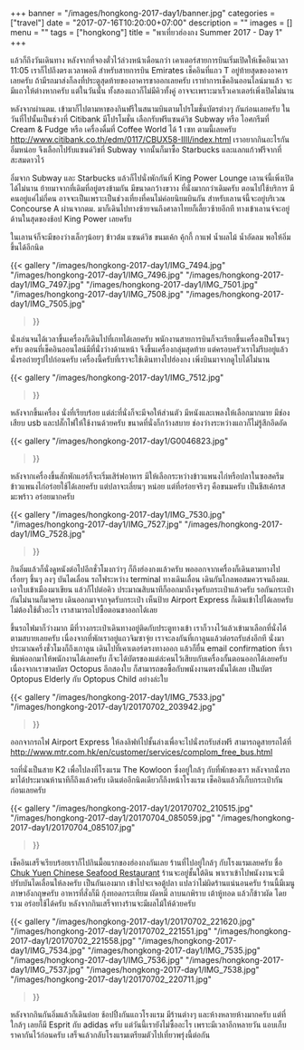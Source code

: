 +++
banner = "/images/hongkong-2017-day1/banner.jpg"
categories = ["travel"]
date = "2017-07-16T10:20:00+07:00"
description = ""
images = []
menu = ""
tags = ["hongkong"]
title = "พาเที่ยวฮ่องกง Summer 2017 - Day 1"
+++

แล้วก็ถึงวันเดินทาง หลังจากที่จองตั๋วไว้ล่วงหน้าเดือนกว่า เคาเตอร์สายการบินเริ่มเปิดให้เช็คอินเวลา 11:05 เราก็ไปถึงตรงเวลาพอดี สำหรับสายการบิน Emirates เช็คอินที่แถว T อยู่ท้ายสุดของอาคารเลยครับ ถ้ามีรถมาส่งก็ลงที่ประตูสุดท้ายของอาคารขาออกเลยครับ เราทำการเช็คอินออนไลน์มาแล้ว จะมีแถวให้ต่างหากครับ แต่ในวันนั้น ทั้งสองแถวก็ไม่มีคิวทั้งคู่ อาจจะเพราะมาเร็วเคาเตอร์เพิ่งเปิดไม่นาน

<!--more-->

หลังจากผ่านตม. เข้ามาก็ไปตามหาของกินฟรีในสนามบินตามโปรโมชั่นบัตรต่างๆ กันก่อนเลยครับ ในวันที่ไปนั้นเป็นช่วงที่ Citibank มีโปรโมชั่น เลือกรับฟรีแซนด์วิช Subway หรือ ไอศกรีมที่ Cream & Fudge หรือ เครื่องดื่มที่ Coffee World ได้ 1 เซท ตามนี้เลยครับ http://www.citibank.co.th/edm/0117/CBUX58-IIII/index.html เราอยากกินอะไรกันอิ่มหน่อย จึงเลือกไปรับแซนด์วิชที่ Subway จากนั้นก็มาซื้อ Starbucks และแลกแก้วฟรีจากที่สะสมดาวไว้

อิ่มจาก Subway และ Starbucks แล้วก็ไปนั่งพักกันที่ King Power Lounge เลานจ์นี้เพิ่งเปิดได้ไม่นาน ย้ายมาจากที่เดิมที่อยู่ตรงข้ามกัน มีขนาดกว้างขวาง ที่นั่งมากกว่าเดิมครับ ตอนไปใช้บริการ มีคนอยู่แค่ไม่กี่คน อาจจะเป็นเพราะเป็นช่วงเที่ยงที่คนไม่ค่อยนิยมบินกัน สำหรับเลานจ์นี้จะอยู่บริเวณ Concourse A ผ่านจากตม. มาก็เดินไปทางซ้ายจนถึงศาลาไทยก็เลี้ยวซ้ายอีกที ทางเข้าเลานจ์จะอยู่ด้านในสุดของช้อป King Power เลยครับ

ในเลานจ์ก็จะมีของว่างเล็กๆน้อยๆ ข้าวต้ม แซนด์วิช ขนมเค้ก คุ้กกี้ กาแฟ น้ำผลไม้ น้ำอัดลม พอให้อิ่มขึ้นได้อีกนิด

{{< gallery
    "/images/hongkong-2017-day1/IMG_7494.jpg"
    "/images/hongkong-2017-day1/IMG_7496.jpg"
    "/images/hongkong-2017-day1/IMG_7497.jpg"
    "/images/hongkong-2017-day1/IMG_7501.jpg"
    "/images/hongkong-2017-day1/IMG_7508.jpg"
    "/images/hongkong-2017-day1/IMG_7505.jpg"
>}}

นั่งเล่นจนได้เวลาขึ้นเครื่องก็เดินไปที่เกทได้เลยครับ พนักงานสายการบินก็จะเรียกขึ้นเครื่องเป็นโซนๆ ครับ ตอนที่เช็คอินออนไลน์มีที่นั่งว่างด้านหน้า จึงขึ้นเครื่องกลุ่มสุดท้าย แต่ครอบครัวเราไม่รีบอยู่แล้ว นั่งรอถ่ายรูปไปก่อนครับ เครื่องนี้ครับที่เราจะใช้เดินทางไปฮ่องกง เพิ่งบินมาจากดูไบได้ไม่นาน

{{< gallery
    "/images/hongkong-2017-day1/IMG_7512.jpg"
>}}

หลังจากขึ้นเครื่อง นั่งที่เรียบร้อย แต่ล่ะที่นั่งก็จะมีจอให้ส่วนตัว มีหนังและเพลงให้เลือกมากมาย มีช่องเสียบ usb และปลั๊กไฟให้ใช้งานด้วยครับ ขนาดที่นั่งก็กว้างสบาย ช่องว่างระหว่างแถวก็ไม่รู้สึกอึดอัด

{{< gallery
    "/images/hongkong-2017-day1/G0046823.jpg"
>}}

หลังจากเครื่องขึ้นสักพักแอร์ก็จะเริ่มเสิร์ฟอาหาร มีให้เลือกระหว่างข้าวแพนงไก่หรือปลาในซอสครีม ข้าวแพนงไก่อร่อยใช้ได้เลยครับ แต่ปลาจะเลี่ยนๆ หน่อย แต่ที่อร่อยจริงๆ คือขนมครับ เป็นชีสเค้กรสมะพร้าว อร่อยมากครับ

{{< gallery
    "/images/hongkong-2017-day1/IMG_7530.jpg"
    "/images/hongkong-2017-day1/IMG_7527.jpg"
    "/images/hongkong-2017-day1/IMG_7528.jpg"
>}}

กินอิ่มแล้วก็นั่งดูหนังต่อไปอีกชั่วโมงกว่าๆ ก็ถึงฮ่องกงแล้วครับ พอออกจากเครื่องก็เดินตามทางไปเรื่อยๆ ขึ้นๆ ลงๆ บันไดเลื่อน รถไฟระหว่าง terminal ทางเดินเลื่อน เดินกันไกลพอสมควรจนถึงตม. เอาใบเข้าเมืองมาเขียน แล้วก็ไปต่อคิว ประมาณสิบนาทีก็ออกมาถึงจุดรับกระเป๋าแล้วครับ รอกันกระเป๋ากันไม่นานก็มาครบ เดินออกมาจากจุดรับกระเป๋า เห็นป้าย Airport Express ก็เดินเข้าไปได้เลยครับ ไม่ต้องใช้ตั๋วอะไร เราสามารถไปซื้อตอนขาออกได้เลย

ขึ้นรถไฟมาก็ว่างมาก มีที่วางกระเป๋าเดินทางอยู่ติดกับประตูทางเข้า เราก็วางไว้แล้วเข้ามาเลือกที่นั่งได้ตามสบายเลยครับ เนื่องจากที่พักเราอยู่แถวจิมซาจุ่ย เราจะลงกันที่เกาลูนแล้วต่อรถรับส่งอีกที นั่งมาประมาณครึ่งชั่วโมงก็ถึงเกาลูน เดินไปที่เคาเตอร์ตรงทางออก แล้วก็ยื่น email confirmation ที่เราพิมพ์ออกมาให้พนักงานได้เลยครับ ก็จะได้บัตรของแต่ล่ะคนไว้เสียบกับเครื่องกั้นตอนออกได้เลยครับ เนื่องจากเราขาดบัตร Octopus อีกสองใบ ก็สามารถขอซื้อกับพนังงานตรงนั้นได้เลย เป็นบัตร Optopus Elderly กับ Optopus Child อย่างล่ะใบ

{{< gallery
    "/images/hongkong-2017-day1/IMG_7533.jpg"
    "/images/hongkong-2017-day1/20170702_203942.jpg"
>}}

ออกจากรถไฟ Airport Express ให้ลงลิฟท์ไปชั้นล่างเพื่อจะไปนั่งรถรับส่งฟรี สามารถดูสายรถได้ที่ http://www.mtr.com.hk/en/customer/services/complom_free_bus.html

รถที่นั่งเป็นสาย K2 เพื่อไปลงที่โรงแรม The Kowloon ซึ่งอยู่ใกล้ๆ กับที่พักของเรา หลังจากนั่งรถมาได้ประมาณห้านาทีก็ถึงแล้วครับ เดินต่ออีกนิดเดียวก็ถึงหน้าโรงแรม เช็คอินแล้วก็เก็บกระเป๋ากันก่อนเลยครับ

{{< gallery
    "/images/hongkong-2017-day1/20170702_210515.jpg"
    "/images/hongkong-2017-day1/20170704_085059.jpg"
    "/images/hongkong-2017-day1/20170704_085107.jpg"
>}}

เช็คอินเสร็จเรียบร้อยเราก็ไปกินมื้อแรกของฮ่องกงกันเลย ร้านที่ไปอยู่ใกล้ๆ กับโรงแรมเลยครับ ชื่อ [Chuk Yuen Chinese Seafood Restaurant](https://goo.gl/maps/81Z1bc2ekZ82) ร้านจะอยู่ชั้นใต้ดิน พาเราเข้าไปพนังงานจะมีปรับบันไดเลื่อนให้ลงครับ เป็นกันเองมาก เข้าไปจะเจอตู้ปลา แปลว่าไม่ผิดร้านแน่นอนครับ ร้านนี้มีเมนูภาษาอังกฤษครับ อาหารที่สั่งก็มี กุ้งทอดกระเทียม ผัดหมี่ ลาบนกพิราบ เต้าหู้ทอด แล้วก็ข้าวผัด โดยรวม อร่อยใช้ได้ครับ หลังจากกินเสร็จทางร้านจะมีผลไม้ให้ด้วยครับ

{{< gallery
    "/images/hongkong-2017-day1/20170702_221620.jpg"
    "/images/hongkong-2017-day1/20170702_221551.jpg"
    "/images/hongkong-2017-day1/20170702_221558.jpg"
    "/images/hongkong-2017-day1/IMG_7534.jpg"
    "/images/hongkong-2017-day1/IMG_7535.jpg"
    "/images/hongkong-2017-day1/IMG_7536.jpg"
    "/images/hongkong-2017-day1/IMG_7537.jpg"
    "/images/hongkong-2017-day1/IMG_7538.jpg"
    "/images/hongkong-2017-day1/20170702_220711.jpg"
>}} 

หลังจากกินกันอิ่มแล้วก็เดินย่อย ช้อปปิ้งกันแถวโรงแรม มีร้านต่างๆ และห้างหลายห้างมากครับ แต่ที่ใกล้ๆ เลยก็มี Esprit กับ adidas ครับ แต่วันนี้เรายังไม่ซื้ออะไร เพราะมีเวลาอีกหลายวัน แอบเก็บราคากันไว้ก่อนครับ เสร็จแล้วกลับโรงแรมเตรียมตัวไปเที่ยวพรุ่งนี้ต่อกัน
